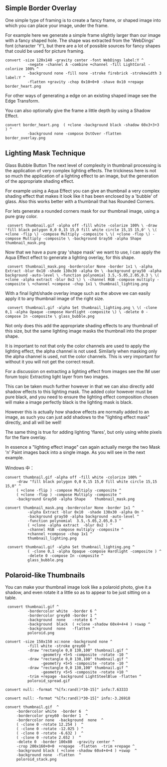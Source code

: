 ## Simple Border Overlay

One simple type of framing is to create a fancy frame, or shaped image into which you can place your image, under the frame.

For example here we generate a simple frame slightly larger than our image with a fancy shaped hole. The shape was extracted from the 'WebDings' font (character 'Y'), but there are a lot of possible sources for fancy shapes that could be used for picture framing.

 

 
```
convert -size 120x140 -gravity center -font WebDings label:Y ^
          -negate -channel A -combine +channel -fill LightCoral -colorize 100% ^
          -background none -fill none -stroke firebrick -strokewidth 3 label:Y ^
          -flatten +gravity -chop 0x10+0+0 -shave 0x10 +repage border_heart.png
```


 

 

For other ways of generating a edge on an existing shaped image see the Edge Transform.

You can also optionally give the frame a little depth by using a Shadow Effect. 

 

```
convert border_heart.png  ( +clone -background black -shadow 60x3+3+3 ) ^
          -background none -compose DstOver -flatten   border_overlay.png
```







## Lighting Mask Technique

Glass Bubble Button
The next level of complexity in thumbnail processing is the application of very complex lighting effects. The trickiness here is not so much the application of a lighting effect to an image, but the generation of the appropriate shading effect.

For example using a Aqua Effect you can give an thumbnail a very complex shading effect that makes it look like it has been enclosed by a 'bubble' of glass. Also this works better with a thumbnail that has Rounded Corners.

For lets generate a rounded corners mask for our thumbnail image, using a pure gray color.

```
 convert thumbnail.gif -alpha off -fill white -colorize 100% \ -draw 'fill black polygon 0,0 0,15 15,0 fill white circle 15,15 15,0' \ \( +clone -flip \) -compose Multiply -composite \ \( +clone -flop \) -compose Multiply -composite \ -background Gray50 -alpha Shape thumbnail_mask.png  
```
 


Now that we have a pure gray 'shape mask' we want to use, I can apply the Aqua Effect effect to generate a lighting overlay, for this shape.

```
 convert thumbnail_mask.png -bordercolor None -border 1x1 \ -alpha Extract -blur 0x10 -shade 130x30 -alpha On \ -background gray50 -alpha background -auto-level \ -function polynomial 3.5,-5.05,2.05,0.3 \ \( +clone -alpha extract -blur 0x2 \) \ -channel RGB -compose multiply -composite \ +channel +compose -chop 1x1 \ thumbnail_lighting.png  
```
 


With a final light/shade overlay image such as the above we can easily apply it to any thumbnail image of the right size.

```
 convert thumbnail.gif -alpha Set thumbnail_lighting.png \ \( -clone 0,1 -alpha Opaque -compose Hardlight -composite \) \ -delete 0 -compose In -composite \ glass_bubble.png  
```
 


Not only does this add the appropriate shading effects to any thumbnail of this size, but the same lighting image masks the thumbnail into the proper shape.

It is important to not that only the color channels are used to apply the lighting effect, the alpha channel is not used. Similarly when masking only the alpha channel is used, not the color channels. This is very important for without it you will not get the correct result.

For a discussion on extracting a lighting effect from images see the IM user forum topic Extracting light layer from two images.


This can be taken much further however in that we can also directly add shadow effects to this lighting mask. The added color however must be pure black, and you need to ensure the lighting effect composition chosen will make a image perfectly black is the lighting mask is black.

However this is actually how shadow effects are normally added to an image, as such you can just add shadows to the "lighting effect mask" directly, and all will be well!

The same thing is true for adding lighting 'flares', but only using white pixels for the flare overlay.

In essence a "lighting effect image" can again actually merge the two Mask 'n' Paint images back into a single image. As you will see in the next example.


 

Windows 中：

```
convert thumbnail.gif -alpha off -fill white -colorize 100% ^
     -draw "fill black polygon 0,0 0,15 15,0 fill white circle 15,15 15,0" ^
     ( +clone -flip ) -compose Multiply -composite ^
     ( +clone -flop ) -compose Multiply -composite ^
     -background Gray50 -alpha Shape    thumbnail_mask.png
```
 

```
convert thumbnail_mask.png -bordercolor None -border 1x1 ^
          -alpha Extract -blur 0x10  -shade 130x30 -alpha On ^
          -background gray50 -alpha background -auto-level ^
          -function polynomial  3.5,-5.05,2.05,0.3 ^
          ( +clone -alpha extract  -blur 0x2 ) ^
          -channel RGB -compose multiply -composite ^
          +channel +compose -chop 1x1 ^
          thumbnail_lighting.png
```

```
 convert thumbnail.gif -alpha Set thumbnail_lighting.png ^
          ( -clone 0,1 -alpha Opaque -compose Hardlight -composite ) ^
          -delete 0 -compose In -composite ^
          glass_bubble.png
```

 

 

## Polaroid-like Thumbnails
You can make your thumbnail image look like a polaroid photo, give it a shadow, and even rotate it a little so as to appear to be just sitting on a table.

```
 convert thumbnail.gif ^
          -bordercolor white  -border 6 ^
          -bordercolor grey60 -border 1 ^
          -background  none   -rotate 6 ^
          -background  black  ( +clone -shadow 60x4+4+4 ) +swap ^
          -background  none   -flatten ^
          poloroid.png
```
 

 
```
convert -size 150x150 xc:none -background none ^
          -fill white -stroke grey60 ^
          -draw "rectangle 0,0 130,100" thumbnail.gif ^
                -geometry +5+5 -composite -rotate -10 ^
          -draw "rectangle 0,0 130,100" thumbnail.gif ^
                -geometry +5+5 -composite -rotate -10 ^
          -draw "rectangle 0,0 130,100" thumbnail.gif ^
                -geometry +5+5 -composite -rotate +10 ^
          -trim +repage -background LightSteelBlue -flatten ^
          poloroid_spread.gif
```



```
convert null: -format "%[fx:rand()*30-15]" info:7.63333
```

```
convert null: -format "%[fx:rand()*30-15]" info:-3.26918
```
 

```
convert thumbnail.gif  ^
     -bordercolor white  -border 6  ^
     -bordercolor grey60 -border 1  ^
     -bordercolor none  -background  none  ^
     ( -clone 0 -rotate 12.254 )  ^
     ( -clone 0 -rotate -12.025 ) ^
     ( -clone 0 -rotate -6.632 )  ^
     ( -clone 0 -rotate 2.652 )  ^
     -delete 0  -border 100x80  -gravity center ^
     -crop 200x160+0+0  +repage  -flatten  -trim +repage ^
     -background black ( +clone -shadow 60x4+4+4 ) +swap  ^
     -background none  -flatten  ^
     poloroid_stack.png
```
